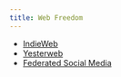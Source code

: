 ```yaml
---
title: Web Freedom
---
```


- [IndieWeb](https://indieweb.org/)
- [Yesterweb](https://yesterweb.org/)
- [Federated Social Media](https://fediverse.party/)
